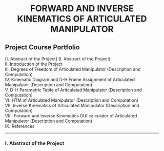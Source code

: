 <h1>
    <p align="center">
    FORWARD AND INVERSE KINEMATICS OF ARTICULATED MANIPULATOR
</h1>
</p>
<h2>
    Project Course Portfolio
</h2>
 [I. Abstract of the Project] (I. Abstract of the Project)
 <br>
 II. Introduction of the Project
 <br>
 III. Degrees of Freedom of Articulated Manipulator (Description and Computation)
 <br>
 IV. Kinematic Diagram and D-H Frame Assignment of Articulated Manipulator (Description and Computation)
 <br>
 V. D-H Parametric Table of Articulated Manipulator (Description and Computation)
 <br>							
 VI. HTM of Articulated Manipulator (Description and Computation)
 <br>
 VII. Inverse Kinematics of Articulated Manipulator (Description and Computation)
 <br>
 VIII. Forward and Inverse Kinematics GUI calculator of Articulated Manipulator (Description and Computation)
 <br>
 IX. References
 <hr>

<h3>
    I. Abstract of the Project
</h3>
 



